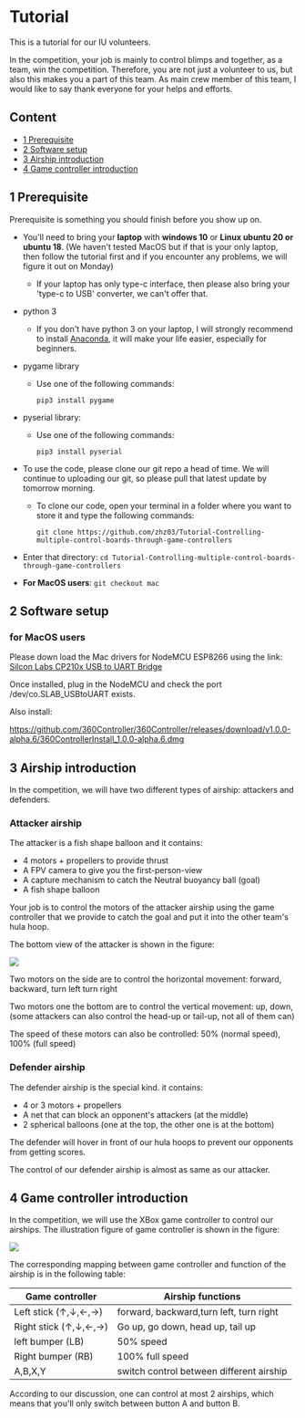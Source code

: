 # Tutorial

This is a tutorial for our IU volunteers.

In the competition, your job is mainly to control blimps and together, as a team, win the competition. Therefore, you are not just a volunteer to us, but also this makes you a part of this team. As main crew member of this team, I would like to say thank everyone for your helps and efforts.  

## Content

- [1 Prerequisite](#1-Prerequisite)
- [2 Software setup](#2-Software-setup)
- [3 Airship introduction](#3-Airship-introduction)
- [4 Game controller introduction](#4-Game-controller-introduction)

## 1 Prerequisite

Prerequisite is something you should finish before you show up on. 

- You'll need to bring your **laptop** with **windows 10** or **Linux ubuntu 20 or ubuntu 18**. (We haven't tested MacOS but if that is your only laptop, then follow the tutorial first and if you encounter any problems, we will figure it out on Monday)

  - If your laptop has only type-c interface, then please also bring your 'type-c to USB' converter, we can't offer that.   

- python 3 

  - If you don't have python 3 on your laptop, I will strongly recommend to install [Anaconda](https://docs.anaconda.com/anaconda/install/), it will make your life easier, especially for beginners. 

- pygame library

  - Use one of the following commands:

    ```
    pip3 install pygame
    ```

- pyserial library:

  - Use one of the following commands:

    ```
    pip3 install pyserial
    ```

- To use the code, please clone our git repo a head of time. We will continue to uploading our git, so please pull that latest update by tomorrow morning. 

  - To clone our code, open your terminal in a folder where you want to store it and type the following commands:

    ```
    git clone https://github.com/zhz03/Tutorial-Controlling-multiple-control-boards-through-game-controllers
    ```

- Enter that directory: `cd Tutorial-Controlling-multiple-control-boards-through-game-controllers`

- **For MacOS users**: `git checkout mac`

## 2 Software setup

### for MacOS users

Please down load the Mac drivers for NodeMCU ESP8266 using the link:
[Silcon Labs CP210x USB to UART Bridge](https://www.silabs.com/products/development-tools/software/usb-to-uart-bridge-vcp-drivers)

Once installed, plug in the NodeMCU and check the port /dev/co.SLAB_USBtoUART exists.

Also install:

https://github.com/360Controller/360Controller/releases/download/v1.0.0-alpha.6/360ControllerInstall_1.0.0-alpha.6.dmg

## 3 Airship introduction

In the competition, we will have two different types of airship: attackers and defenders. 

### Attacker airship

The attacker is a fish shape balloon and it contains:

- 4 motors + propellers to provide thrust 
- A FPV camera to give you the first-person-view
- A capture mechanism to catch the Neutral buoyancy ball (goal)
- A fish shape balloon

Your job is to control the motors of the attacker airship using the game controller that we provide to catch the goal and put it into the other team's hula hoop.

The bottom view of the attacker is shown in the figure:

![](pics/motor_config1.png)

Two motors on the side are to control the horizontal movement: forward, backward, turn left turn right

Two motors one the bottom are to control the vertical movement: up, down, (some attackers can also control the head-up or tail-up, not all of them can)

The speed of these motors can also be controlled: 50% (normal speed), 100% (full speed)

### Defender airship

The defender airship is the special kind. it contains:

- 4 or 3 motors + propellers
- A net that can block an opponent's attackers (at the middle)
- 2 spherical balloons (one at the top, the other one is at the bottom)

The defender will hover in front of our hula hoops to prevent our opponents from getting scores.

The control of our defender airship is almost as same as our attacker. 

## 4 Game controller introduction

In the competition, we will use the XBox game controller to control our airships. The illustration figure of game controller is shown in the figure:

![](pics/Xbox-360_controller.svg.png) 

The corresponding mapping between game controller and function of the airship is in the following table:

| Game controller                                            | Airship functions                        |
| ---------------------------------------------------------- | ---------------------------------------- |
| Left stick ($\uparrow,\downarrow,\leftarrow,\rightarrow$)  | forward, backward,turn left, turn right  |
| Right stick ($\uparrow,\downarrow,\leftarrow,\rightarrow$) | Go up, go down, head up, tail up         |
| left bumper (LB)                                           | 50% speed                                |
| Right bumper (RB)                                          | 100% full speed                          |
| A,B,X,Y                                                    | switch control between different airship |

According to our discussion, one can control at most 2 airships, which means that you'll only switch between button A and button B. 

